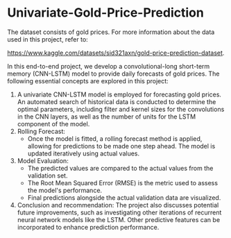 # Univariate-Gold-Price-Prediction
The dataset consists of gold prices. For more information  about the data used in this project, refer to:

https://www.kaggle.com/datasets/sid321axn/gold-price-prediction-dataset.

In this end-to-end project, we develop a convolutional-long short-term memory (CNN-LSTM) model to provide daily forecasts of gold prices. The following essential concepts are explored in this project:
1. A univariate CNN-LSTM model is employed for forecasting gold prices. An automated search of historical data is conducted to determine the optimal parameters, including filter and kernel sizes for the convolutions in the CNN layers, as well as the number of units for the LSTM component of the model.
2. Rolling Forecast: 
    - Once the model is fitted, a rolling forecast method is applied, allowing for predictions to be made one step ahead. The model is updated iteratively using actual values.
3. Model Evaluation:
    - The predicted values are compared to the actual values from the validation set.
    - The Root Mean Squared Error (RMSE) is the metric used to assess the model's performance.
    - Final predictions alongside the actual validation data are visualized.    
4. Conclusion and recommendation: The project also discusses potential future improvements, such as investigating other iterations of recurrent neural network models like the LSTM. Other predictive features can be incorporated to enhance prediction performance.
